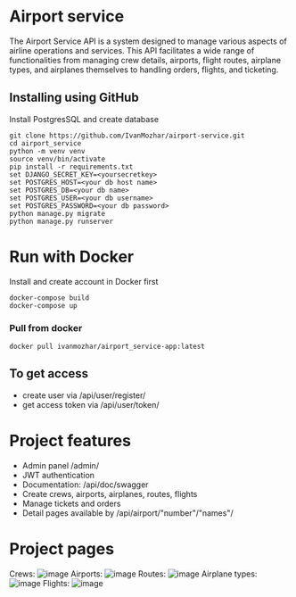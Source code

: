 # Airport service
The Airport Service API is a system designed to manage various aspects of airline 
operations and services. This API facilitates a wide range of functionalities 
from managing crew details, airports, flight routes, airplane types, 
and airplanes themselves to handling orders, flights, and ticketing.
## Installing using GitHub
Install PostgresSQL and create database

```
git clone https://github.com/IvanMozhar/airport-service.git
cd airport_service
python -m venv venv
source venv/bin/activate
pip install -r requirements.txt
set DJANGO_SECRET_KEY=<yoursecretkey>
set POSTGRES_HOST=<your db host name>
set POSTGRES_DB=<your db name>
set POSTGRES_USER=<your db username>
set POSTGRES_PASSWORD=<your db password>
python manage.py migrate
python manage.py runserver
```

# Run with Docker
Install and create account in Docker first
```
docker-compose build
docker-compose up
```
### Pull from docker
```
docker pull ivanmozhar/airport_service-app:latest
```

## To get access
- create user via /api/user/register/
- get access token via /api/user/token/

# Project features
- Admin panel /admin/
- JWT authentication
- Documentation: /api/doc/swagger
- Create crews, airports, airplanes, routes, flights
- Manage tickets and orders
- Detail pages available by /api/airport/"number"/"names"/

# Project pages
Crews: ![image](https://github.com/IvanMozhar/airport-service/assets/147508342/a4d043ca-0657-4af0-84b2-624a7afeea30)
Airports: ![image](https://github.com/IvanMozhar/airport-service/assets/147508342/96800435-0b29-4da7-8b83-807dfde11e60)
Routes: ![image](https://github.com/IvanMozhar/airport-service/assets/147508342/1dd07917-a4b9-48dd-8f5c-ce626b29977f)
Airplane types: ![image](https://github.com/IvanMozhar/airport-service/assets/147508342/eedcf932-89b3-4055-82f2-d29ba8fe46ba)
Flights: ![image](https://github.com/IvanMozhar/airport-service/assets/147508342/ea5d156f-1a80-43a2-97ac-deea3d782255)
